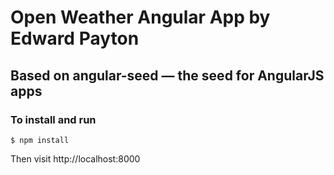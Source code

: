 # Open Weather Angular App by Edward Payton
## Based on angular-seed — the seed for AngularJS apps

### To install and run

```
$ npm install
```

Then visit http://localhost:8000

